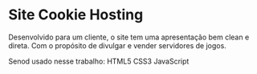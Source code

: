 # Site Cookie Hosting

Desenvolvido para um cliente, o site tem uma apresentação bem clean e direta. Com o propósito de divulgar e vender servidores de jogos.

Senod usado nesse trabalho:
HTML5
CSS3
JavaScript
